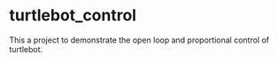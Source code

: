 # turtlebot_control
This a project to demonstrate the open loop and proportional control of turtlebot.
